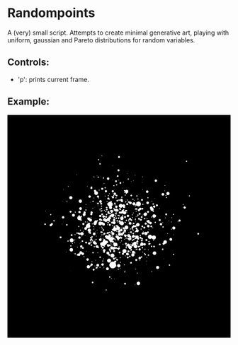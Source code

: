 Randompoints
============

A (very) small script. Attempts to create minimal generative art,
playing with uniform, gaussian and Pareto distributions for random variables.

Controls:
---------

- 'p': prints current frame.

Example:
--------

![Sample image](sample.png "Sample image")


